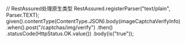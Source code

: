 // RestAssured处理原生类型
RestAssured.registerParser("text/plain", Parser.TEXT);
given().contentType(ContentType.JSON).body(imageCaptchaVerifyInfo)
        .when().post("/captchas/img/verify")
        .then()
        .statusCode(HttpStatus.OK.value())
        .body(is("true"));